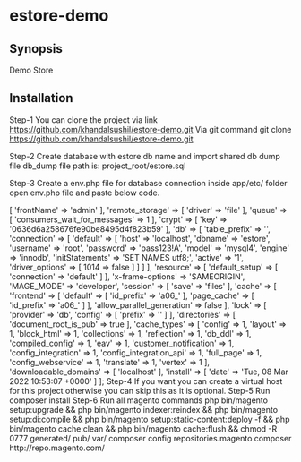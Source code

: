 # estore-demo
## Synopsis

Demo Store

## Installation
  Step-1
You can clone the project via link https://github.com/khandalsushil/estore-demo.git
Via git command git clone https://github.com/khandalsushil/estore-demo.git

Step-2
Create database with estore db name and import shared db dump file
db_dump file path is: project_root/estore.sql


Step-3
Create a env.php file for database connection inside app/etc/ folder
open env.php file and paste below code.
<?php
return [
    'backend' => [
        'frontName' => 'admin'
    ],
    'remote_storage' => [
        'driver' => 'file'
    ],
    'queue' => [
        'consumers_wait_for_messages' => 1
    ],
    'crypt' => [
        'key' => '0636d6a258676fe90be8495d4f823b59'
    ],
    'db' => [
        'table_prefix' => '',
        'connection' => [
            'default' => [
                'host' => 'localhost',
                'dbname' => 'estore',
                'username' => 'root',
                'password' => 'pass123!A',
                'model' => 'mysql4',
                'engine' => 'innodb',
                'initStatements' => 'SET NAMES utf8;',
                'active' => '1',
                'driver_options' => [
                    1014 => false
                ]
            ]
        ]
    ],
    'resource' => [
        'default_setup' => [
            'connection' => 'default'
        ]
    ],
    'x-frame-options' => 'SAMEORIGIN',
    'MAGE_MODE' => 'developer',
    'session' => [
        'save' => 'files'
    ],
    'cache' => [
        'frontend' => [
            'default' => [
                'id_prefix' => 'a06_'
            ],
            'page_cache' => [
                'id_prefix' => 'a06_'
            ]
        ],
        'allow_parallel_generation' => false
    ],
    'lock' => [
        'provider' => 'db',
        'config' => [
            'prefix' => ''
        ]
    ],
    'directories' => [
        'document_root_is_pub' => true
    ],
    'cache_types' => [
        'config' => 1,
        'layout' => 1,
        'block_html' => 1,
        'collections' => 1,
        'reflection' => 1,
        'db_ddl' => 1,
        'compiled_config' => 1,
        'eav' => 1,
        'customer_notification' => 1,
        'config_integration' => 1,
        'config_integration_api' => 1,
        'full_page' => 1,
        'config_webservice' => 1,
        'translate' => 1,
        'vertex' => 1
    ],
    'downloadable_domains' => [
        'localhost'
    ],
    'install' => [
        'date' => 'Tue, 08 Mar 2022 10:53:07 +0000'
    ]
];


Step-4
If you want you can create a virtual host for this project otherwise you can skip this as it is optional.


Step-5
Run composer install

Step-6
Run all magento commands
php bin/magento setup:upgrade && php bin/magento indexer:reindex && php bin/magento setup:di:compile && php bin/magento setup:static-content:deploy -f && php bin/magento cache:clean && php bin/magento cache:flush && chmod -R 0777 generated/ pub/ var/

    composer config repositories.magento composer http://repo.magento.com/


